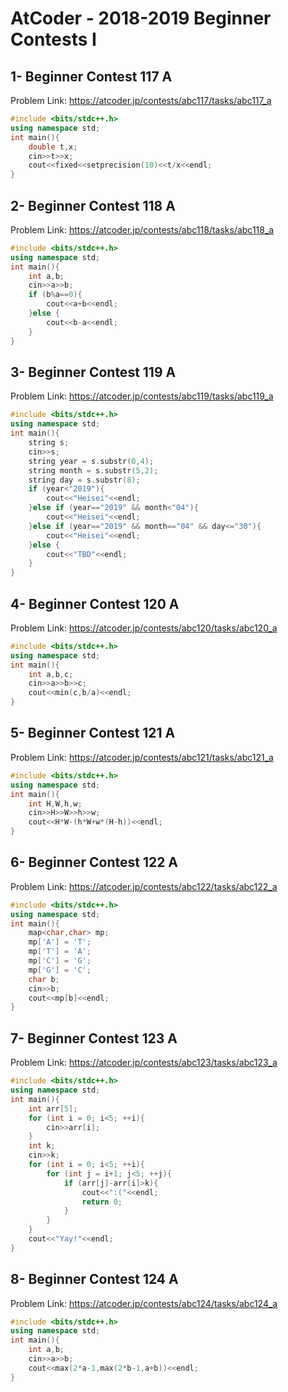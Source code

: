 # AtCoder - 2018-2019 Beginner Contests I
## 1-	Beginner Contest 117 A
Problem Link:
https://atcoder.jp/contests/abc117/tasks/abc117_a

```cpp
#include <bits/stdc++.h>
using namespace std;
int main(){
    double t,x;
    cin>>t>>x;
    cout<<fixed<<setprecision(10)<<t/x<<endl;
}
```
## 2-	Beginner Contest 118 A
Problem Link:
https://atcoder.jp/contests/abc118/tasks/abc118_a

```cpp
#include <bits/stdc++.h>
using namespace std;
int main(){
    int a,b;
    cin>>a>>b;
    if (b%a==0){
        cout<<a+b<<endl;
    }else {
        cout<<b-a<<endl;
    }
}
```
## 3-	Beginner Contest 119 A
Problem Link:
https://atcoder.jp/contests/abc119/tasks/abc119_a

```cpp
#include <bits/stdc++.h>
using namespace std;
int main(){
    string s;
    cin>>s;
    string year = s.substr(0,4);
    string month = s.substr(5,2);
    string day = s.substr(8);
    if (year<"2019"){
        cout<<"Heisei"<<endl;
    }else if (year=="2019" && month<"04"){
        cout<<"Heisei"<<endl;
    }else if (year=="2019" && month=="04" && day<="30"){
        cout<<"Heisei"<<endl;
    }else {
        cout<<"TBD"<<endl;
    }
}
```
## 4- Beginner Contest 120 A
Problem Link:
https://atcoder.jp/contests/abc120/tasks/abc120_a

```cpp
#include <bits/stdc++.h>
using namespace std;
int main(){
    int a,b,c;
    cin>>a>>b>>c;
    cout<<min(c,b/a)<<endl;
}
```
## 5-	Beginner Contest 121 A
Problem Link:
https://atcoder.jp/contests/abc121/tasks/abc121_a

```cpp
#include <bits/stdc++.h>
using namespace std;
int main(){
    int H,W,h,w;
    cin>>H>>W>>h>>w;
    cout<<H*W-(h*W+w*(H-h))<<endl;
}
```
## 6-	Beginner Contest 122 A
Problem Link:
https://atcoder.jp/contests/abc122/tasks/abc122_a

```cpp
#include <bits/stdc++.h>
using namespace std;
int main(){
    map<char,char> mp;
    mp['A'] = 'T';
    mp['T'] = 'A';
    mp['C'] = 'G';
    mp['G'] = 'C';
    char b;
    cin>>b;
    cout<<mp[b]<<endl;
}
```
## 7-	Beginner Contest 123 A
Problem Link:
https://atcoder.jp/contests/abc123/tasks/abc123_a

```cpp
#include <bits/stdc++.h>
using namespace std;
int main(){
    int arr[5];
    for (int i = 0; i<5; ++i){
        cin>>arr[i];
    }
    int k;
    cin>>k;
    for (int i = 0; i<5; ++i){
        for (int j = i+1; j<5; ++j){
            if (arr[j]-arr[i]>k){
                cout<<":("<<endl;
                return 0;
            }
        }
    }
    cout<<"Yay!"<<endl;
}
```
## 8-	Beginner Contest 124 A
Problem Link:
https://atcoder.jp/contests/abc124/tasks/abc124_a

```cpp
#include <bits/stdc++.h>
using namespace std;
int main(){
    int a,b;
    cin>>a>>b;
    cout<<max(2*a-1,max(2*b-1,a+b))<<endl;
}
```
